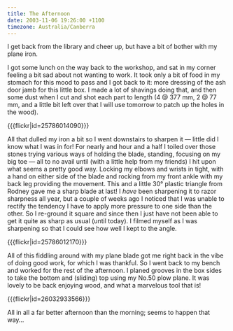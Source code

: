 ```yaml
---
title: The Afternoon
date: 2003-11-06 19:26:00 +1100
timezone: Australia/Canberra
---
```


I get back from the library and cheer up, but have a bit of bother with my plane iron.

I got some lunch on the way back to the workshop, and sat in my corner feeling a bit sad about not wanting to work.
It took only a bit of food in my stomach for this mood to pass and I got back to it:
more dressing of the ash door jamb for this little box. I made a lot of shavings doing that,
and then some dust when I cut and shot each part to length
(4 @ 377 mm, 2 @ 77 mm, and a little bit left over that I will use tomorrow to patch up the holes in the wood).

{{{flickr|id=25786014090}}}

All that dulled my iron a bit so I went downstairs to sharpen it — little did I know what I was in for!
For nearly and hour and a half I toiled over those stones trying various ways of holding the blade,
standing, focusing on my big toe — all to no avail until (with a little help from my friends)
I hit upon what seems a pretty good way. Locking my elbows and wrists in tight,
with a hand on either side of the blade and rocking from my front ankle with my back leg providing the movement.
This and a little 30° plastic triangle from Rodney gave me a sharp blade at last!
I *have* been sharpening it to razor sharpness all year,
but a couple of weeks ago I noticed that I was unable to rectify the tendency I have
to apply more pressure to one side than the other.
So I re-ground it square and since then I just have not been able to get it quite as sharp as usual (until today).
I filmed myself as I was sharpening so that I could see how well I kept to the angle.

{{{flickr|id=25786012170}}}

All of this fiddling around with my plane blade got me right back in the vibe of doing good work, for which I was thankful. So I went back to my bench and worked for the rest of the afternoon. I planed grooves in the box sides to take the bottom and (sliding) top using my No.50 plow plane. It was lovely to be back enjoying wood, and what a marvelous tool that is!

{{{flickr|id=26032933566}}}

All in all a far better afternoon than the morning; seems to happen that way…

